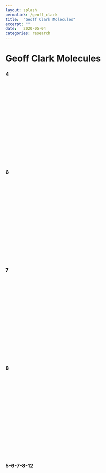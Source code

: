 ```yaml
---
layout: splash
permalink: /geoff_clark
title:  "Geoff Clark Molecules"
excerpt: ""
date:   2020-05-04
categories: research
---
```


<script src="/assets/js/3Dmol-min.js"></script>

# Geoff Clark Molecules

### 4

<div style="height: 250px; max-width: 800px;"
  class='viewer_3Dmoljs' data-datatype='xyz'
  data-backgroundcolor='#000000'
  data-href='/assets/molecules/geoff-clark-4.xyz'
  data-style='stick'>
</div>

### 6

<div style="height: 250px; max-width: 800px;"
  class='viewer_3Dmoljs' data-datatype='xyz'
  data-backgroundcolor='#000000'
  data-href='/assets/molecules/geoff-clark-6.xyz'
  data-style='stick'>
</div>

### 7

<div style="height: 250px; max-width: 800px;"
  class='viewer_3Dmoljs' data-datatype='xyz'
  data-backgroundcolor='#000000'
  data-href='/assets/molecules/geoff-clark-7.xyz'
  data-style='stick'>
</div>

### 8

<div style="height: 250px; max-width: 800px;"
  class='viewer_3Dmoljs' data-datatype='xyz'
  data-backgroundcolor='0x000000'
  data-href='/assets/molecules/geoff-clark-8.xyz'
  data-style='stick'>
</div>

### 5-6-7-8-12

<div style="height: 250px; max-width: 800px;"
  class='viewer_3Dmoljs' data-datatype='xyz'
  data-backgroundcolor='0x000000'
  data-href='/assets/molecules/geoff-clark-5-6-7-8-12.xyz'
  data-style='stick'>
</div>
